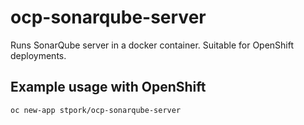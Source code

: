 # ocp-sonarqube-server

Runs SonarQube server in a docker container. Suitable for OpenShift deployments.

## Example usage with OpenShift
```bash
oc new-app stpork/ocp-sonarqube-server
```

